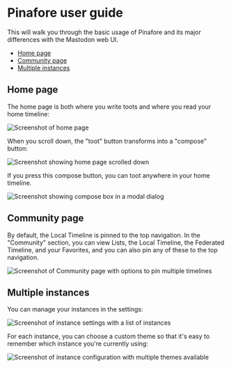 # Pinafore user guide

This will walk you through the basic usage of Pinafore and its major differences with the Mastodon web UI.

* [Home page](#home-page)
* [Community page](#community-page)
* [Multiple instances](#multiple-instances)

## Home page

The home page is both where you write toots and where you read your home timeline:

![Screenshot of home page](https://github.com/semaphore-social/semaphore/blob/master/docs/Screenshot1.png)

When you scroll down, the "toot" button transforms into a "compose" button:

![Screenshot showing home page scrolled down](https://github.com/semaphore-social/semaphore/blob/master/docs/Screenshot2.png)

If you press this compose button, you can toot anywhere in your home timeline.

![Screenshot showing compose box in a modal dialog](https://github.com/semaphore-social/semaphore/blob/master/docs/Screenshot3.png)

## Community page

By default, the Local Timeline is pinned to the top navigation. In the "Community" section, you can view
Lists, the Local Timeline, the Federated Timeline, and your Favorites, and you can also pin any of these to
the top navigation.

![Screenshot of Community page with options to pin multiple timelines](https://github.com/semaphore-social/semaphore/blob/master/docs/Screenshot4.png)

## Multiple instances

You can manage your instances in the settings:

![Screenshot of instance settings with a list of instances](https://github.com/semaphore-social/semaphore/blob/master/docs/Screenshot5.png)

For each instance, you can choose a custom theme so that it's easy to 
remember which instance you're currently using:

![Screenshot of instance configuration with multiple themes available](https://github.com/semaphore-social/semaphore/blob/master/docs/Screenshot6.png)